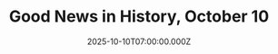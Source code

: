 ---
title: "Good News in History, October 10"
date: 2025-10-10T07:00:00.000Z
category: Human Kindness
externalLink: "https://www.goodnewsnetwork.org/events061010/"
image: ""
excerpt: "62 years ago today, the second, and often considered best film starring James Bond, was released as From Russia With Love. In the film, Bond, played by Sean Connery, is sent to assist in the defection of Soviet consulate clerk Tatiana Romanova in Turkey, where SPECTRE plans to avenge Bond’s killing of Dr. No. by using […] The post Good…"
---